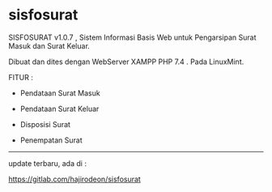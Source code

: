 # sisfosurat

SISFOSURAT v1.0.7 , Sistem Informasi Basis Web untuk Pengarsipan Surat Masuk dan Surat Keluar.

Dibuat dan dites dengan WebServer XAMPP PHP 7.4 . Pada LinuxMint.



FITUR :

- Pendataan Surat Masuk

- Pendataan Surat Keluar

- Disposisi Surat

- Penempatan Surat



---

update terbaru, ada di :

https://gitlab.com/hajirodeon/sisfosurat






